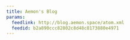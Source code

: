 ```yaml
---
title: Aemon's Blog
params:
  feedlink: http://blog.aemon.space/atom.xml
  feedid: b2a890ccc82802c8d48c8173880e4971
---
```

